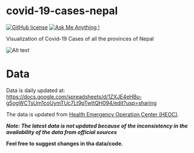 # covid-19-cases-nepal
[![GitHub license](https://img.shields.io/github/license/Naereen/StrapDown.js.svg)](https://opensource.org/licenses/MIT) [![Ask Me Anything !](https://img.shields.io/badge/Ask%20me-anything-1abc9c.svg)](mailto:pokharelrhitabrat@gmail.com)


Visualization of Covid-19 Cases of all the provinces of Nepal

![Alt text](https://github.com/Rhitabrat/covid-19-cases-nepal/blob/master/media/output.gif)

# Data
Data is daily updated at: https://docs.google.com/spreadsheets/d/1ZXJE4eHBu-g5ogWCTsUm1coUymTUc7Lt9pTwttQH094/edit?usp=sharing

The data is updated from <a href="https://heoc.mohp.gov.np/update-on-novel-corona-virus-covid-19/" target="_top">Health Emergency Operation Center (HEOC)</a>.

***Note: The latest data is not updated because of the inconsistency in the availability of the data from official sources***

**Feel free to suggest changes in tha data/code.**